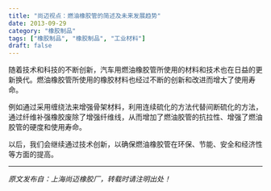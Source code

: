 ```yaml
---
title: "尚迈视点：燃油橡胶管的简述及未来发展趋势"
date: 2013-09-29
category: "橡胶制品"
tags: ["橡胶制品", "橡胶制品", "工业材料"]
draft: false
---
```


随着技术和科技的不断创新，汽车用燃油橡胶管所使用的材料和技术也在日益的更新换代。燃油橡胶管所使用的橡胶材料也经过不断的创新和改进而增大了使用寿命。

例如通过采用缠绕法来增强骨架材料，利用连续硫化的方法代替间断硫化的方法，通过纤维补强橡胶废除了增强纤维线，从而增加了燃油胶管的抗拉性、增强了燃油胶管的硬度和使用寿命。

以后，我们会继续通过技术创新，以确保燃油橡胶管在环保、节能、安全和经济性等方面的提高。

---

*原文发布自：上海尚迈橡胶厂，转载时请注明出处！*
